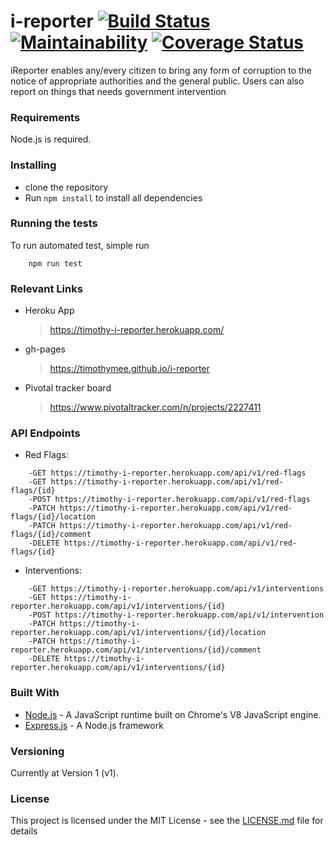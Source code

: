 # i-reporter   [![Build Status](https://travis-ci.org/TimothyMee/i-reporter.svg?branch=develop)](https://travis-ci.org/TimothyMee/i-reporter)    [![Maintainability](https://api.codeclimate.com/v1/badges/9ea2f068b8bda5251ea6/maintainability)](https://codeclimate.com/github/TimothyMee/i-reporter/maintainability) [![Coverage Status](https://coveralls.io/repos/github/TimothyMee/i-reporter/badge.svg?branch=develop)](https://coveralls.io/github/TimothyMee/i-reporter?branch=develop)

iReporter enables any/every citizen to bring any form of corruption to the notice of appropriate authorities and the
general public. Users can also report on things that needs government intervention


### Requirements
Node.js is required.

### Installing

- clone the repository
- Run `npm install` to install all dependencies

### Running the tests

To run automated test, simple run 
```
    npm run test
``` 

### Relevant Links
- Heroku App 
    > https://timothy-i-reporter.herokuapp.com/
- gh-pages
    > https://timothymee.github.io/i-reporter
- Pivotal tracker board
    > https://www.pivotaltracker.com/n/projects/2227411

### API Endpoints
- Red Flags:
```
    -GET https://timothy-i-reporter.herokuapp.com/api/v1/red-flags
    -GET https://timothy-i-reporter.herokuapp.com/api/v1/red-flags/{id}
    -POST https://timothy-i-reporter.herokuapp.com/api/v1/red-flags
    -PATCH https://timothy-i-reporter.herokuapp.com/api/v1/red-flags/{id}/location
    -PATCH https://timothy-i-reporter.herokuapp.com/api/v1/red-flags/{id}/comment
    -DELETE https://timothy-i-reporter.herokuapp.com/api/v1/red-flags/{id}
```

- Interventions:
```
    -GET https://timothy-i-reporter.herokuapp.com/api/v1/interventions
    -GET https://timothy-i-reporter.herokuapp.com/api/v1/interventions/{id}
    -POST https://timothy-i-reporter.herokuapp.com/api/v1/intervention
    -PATCH https://timothy-i-reporter.herokuapp.com/api/v1/interventions/{id}/location
    -PATCH https://timothy-i-reporter.herokuapp.com/api/v1/interventions/{id}/comment
    -DELETE https://timothy-i-reporter.herokuapp.com/api/v1/interventions/{id}
```

### Built With

* [Node.js](https://nodejs.org/en/) - A JavaScript runtime built on Chrome's V8 JavaScript engine.
* [Express.js](http://expressjs.com/) - A Node.js framework


### Versioning

Currently at Version 1 (v1). 


### License

This project is licensed under the MIT License - see the [LICENSE.md](LICENSE.md) file for details

